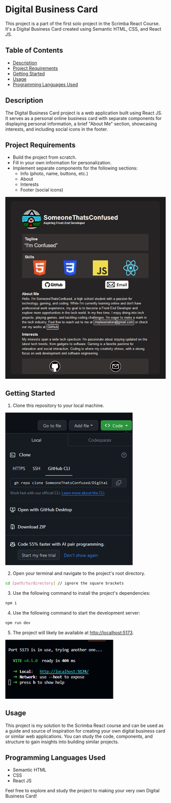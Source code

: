 # Digital Business Card

This project is a part of the first solo project in the Scrimba React Course. It's a Digital Business Card created using Semantic HTML, CSS, and React JS.

## Table of Contents
- [Description](#description)
- [Project Requirements](#project-requirements)
- [Getting Started](#getting-started)
- [Usage](#usage)
- [Programming Languages Used](#programming-languages-used)

## Description

The Digital Business Card project is a web application built using React JS. It serves as a personal online business card with separate components for displaying personal information, a brief "About Me" section, showcasing interests, and including social icons in the footer.

## Project Requirements

- Build the project from scratch.
- Fill in your own information for personalization.
- Implement separate components for the following sections:
  - Info (photo, name, buttons, etc.)
  - About
  - Interests
  - Footer (social icons)

![](./src/readme-visual-aids/completed-project.png)
## Getting Started

1. Clone this repository to your local machine.
   
![](./src/readme-visual-aids/step1.png)

2. Open your terminal and navigate to the project's root directory.
```bash
cd [path/to/directory] // ignore the square brackets
```
3. Use the following command to install the project's dependencies:
```bash
npm i
```
4. Use the following command to start the development server:
```bash
npm run dev
```
5. The project will likely be available at [http://localhost:5173](http://localhost:5173).

![](./src/readme-visual-aids/step5.png)

## Usage

This project is my solution to the Scrimba React course and can be used as a guide and source of inspiration for creating your own digital business card or similar web applications. You can study the code, components, and structure to gain insights into building similar projects.

## Programming Languages Used

- Semantic HTML
- CSS
- React JS

Feel free to explore and study the project to making your very own Digital Business Card!
